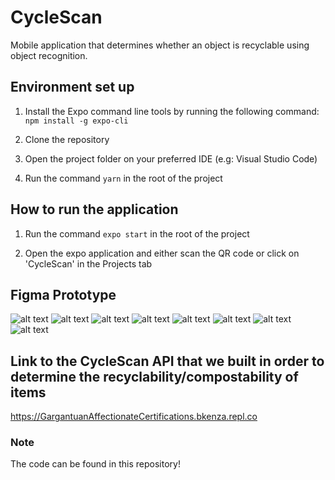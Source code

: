 # CycleScan

Mobile application that determines whether an object is recyclable using object recognition.

## Environment set up

1. Install the Expo command line tools by running the following command: ``` npm install -g expo-cli ``` 

2. Clone the repository

3. Open the project folder on your preferred IDE (e.g: Visual Studio Code)

4. Run the command ``` yarn ``` in the root of the project


## How to run the application

1. Run the command ``` expo start ``` in the root of the project

2. Open the expo application and either scan the QR code or click on 'CycleScan' in the Projects tab

## Figma Prototype
![alt text](https://github.com/bkenza/CycleScan/blob/master/assets/figma/1splash.png)
![alt text](https://github.com/bkenza/CycleScan/blob/master/assets/figma/2home.png)
![alt text](https://github.com/bkenza/CycleScan/blob/master/assets/figma/3scan.png)
![alt text](https://github.com/bkenza/CycleScan/blob/master/assets/figma/4scan.png)
![alt text](https://github.com/bkenza/CycleScan/blob/master/assets/figma/5scan.png)
![alt text](https://github.com/bkenza/CycleScan/blob/master/assets/figma/6si.png)
![alt text](https://github.com/bkenza/CycleScan/blob/master/assets/figma/7su.png)
![alt text](https://github.com/bkenza/CycleScan/blob/master/assets/figma/8profile.png)

## Link to the CycleScan API that we built in order to determine the recyclability/compostability of items

https://GargantuanAffectionateCertifications.bkenza.repl.co

### Note

The code can be found in this repository!


